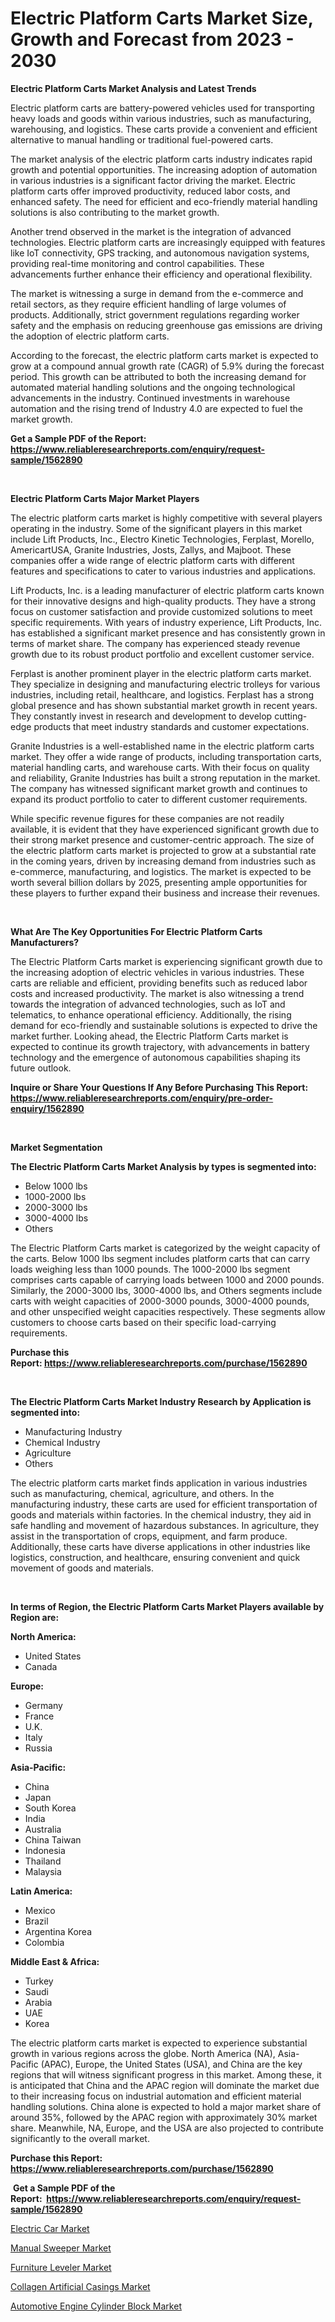 <p><h1>Electric Platform Carts Market Size, Growth and Forecast from 2023 - 2030</h1></p><p><strong>Electric Platform Carts Market Analysis and Latest Trends</strong></p>
<p><p>Electric platform carts are battery-powered vehicles used for transporting heavy loads and goods within various industries, such as manufacturing, warehousing, and logistics. These carts provide a convenient and efficient alternative to manual handling or traditional fuel-powered carts.</p><p>The market analysis of the electric platform carts industry indicates rapid growth and potential opportunities. The increasing adoption of automation in various industries is a significant factor driving the market. Electric platform carts offer improved productivity, reduced labor costs, and enhanced safety. The need for efficient and eco-friendly material handling solutions is also contributing to the market growth.</p><p>Another trend observed in the market is the integration of advanced technologies. Electric platform carts are increasingly equipped with features like IoT connectivity, GPS tracking, and autonomous navigation systems, providing real-time monitoring and control capabilities. These advancements further enhance their efficiency and operational flexibility.</p><p>The market is witnessing a surge in demand from the e-commerce and retail sectors, as they require efficient handling of large volumes of products. Additionally, strict government regulations regarding worker safety and the emphasis on reducing greenhouse gas emissions are driving the adoption of electric platform carts.</p><p>According to the forecast, the electric platform carts market is expected to grow at a compound annual growth rate (CAGR) of 5.9% during the forecast period. This growth can be attributed to both the increasing demand for automated material handling solutions and the ongoing technological advancements in the industry. Continued investments in warehouse automation and the rising trend of Industry 4.0 are expected to fuel the market growth.</p></p>
<p><strong>Get a Sample PDF of the Report:&nbsp; <a href="https://www.reliableresearchreports.com/enquiry/request-sample/1562890">https://www.reliableresearchreports.com/enquiry/request-sample/1562890</a></strong></p>
<p>&nbsp;</p>
<p><strong>Electric Platform Carts Major Market Players</strong></p>
<p><p>The electric platform carts market is highly competitive with several players operating in the industry. Some of the significant players in this market include Lift Products, Inc., Electro Kinetic Technologies, Ferplast, Morello, AmericartUSA, Granite Industries, Josts, Zallys, and Majboot. These companies offer a wide range of electric platform carts with different features and specifications to cater to various industries and applications.</p><p>Lift Products, Inc. is a leading manufacturer of electric platform carts known for their innovative designs and high-quality products. They have a strong focus on customer satisfaction and provide customized solutions to meet specific requirements. With years of industry experience, Lift Products, Inc. has established a significant market presence and has consistently grown in terms of market share. The company has experienced steady revenue growth due to its robust product portfolio and excellent customer service.</p><p>Ferplast is another prominent player in the electric platform carts market. They specialize in designing and manufacturing electric trolleys for various industries, including retail, healthcare, and logistics. Ferplast has a strong global presence and has shown substantial market growth in recent years. They constantly invest in research and development to develop cutting-edge products that meet industry standards and customer expectations.</p><p>Granite Industries is a well-established name in the electric platform carts market. They offer a wide range of products, including transportation carts, material handling carts, and warehouse carts. With their focus on quality and reliability, Granite Industries has built a strong reputation in the market. The company has witnessed significant market growth and continues to expand its product portfolio to cater to different customer requirements.</p><p>While specific revenue figures for these companies are not readily available, it is evident that they have experienced significant growth due to their strong market presence and customer-centric approach. The size of the electric platform carts market is projected to grow at a substantial rate in the coming years, driven by increasing demand from industries such as e-commerce, manufacturing, and logistics. The market is expected to be worth several billion dollars by 2025, presenting ample opportunities for these players to further expand their business and increase their revenues.</p></p>
<p>&nbsp;</p>
<p><strong>What Are The Key Opportunities For Electric Platform Carts Manufacturers?</strong></p>
<p><p>The Electric Platform Carts market is experiencing significant growth due to the increasing adoption of electric vehicles in various industries. These carts are reliable and efficient, providing benefits such as reduced labor costs and increased productivity. The market is also witnessing a trend towards the integration of advanced technologies, such as IoT and telematics, to enhance operational efficiency. Additionally, the rising demand for eco-friendly and sustainable solutions is expected to drive the market further. Looking ahead, the Electric Platform Carts market is expected to continue its growth trajectory, with advancements in battery technology and the emergence of autonomous capabilities shaping its future outlook.</p></p>
<p><strong>Inquire or Share Your Questions If Any Before Purchasing This Report: <a href="https://www.reliableresearchreports.com/enquiry/pre-order-enquiry/1562890">https://www.reliableresearchreports.com/enquiry/pre-order-enquiry/1562890</a></strong></p>
<p>&nbsp;</p>
<p><strong>Market Segmentation</strong></p>
<p><strong>The Electric Platform Carts Market Analysis by types is segmented into:</strong></p>
<p><ul><li>Below 1000 lbs</li><li>1000-2000 lbs</li><li>2000-3000 lbs</li><li>3000-4000 lbs</li><li>Others</li></ul></p>
<p><p>The Electric Platform Carts market is categorized by the weight capacity of the carts. Below 1000 lbs segment includes platform carts that can carry loads weighing less than 1000 pounds. The 1000-2000 lbs segment comprises carts capable of carrying loads between 1000 and 2000 pounds. Similarly, the 2000-3000 lbs, 3000-4000 lbs, and Others segments include carts with weight capacities of 2000-3000 pounds, 3000-4000 pounds, and other unspecified weight capacities respectively. These segments allow customers to choose carts based on their specific load-carrying requirements.</p></p>
<p><strong>Purchase this Report:&nbsp;<a href="https://www.reliableresearchreports.com/purchase/1562890">https://www.reliableresearchreports.com/purchase/1562890</a></strong></p>
<p>&nbsp;</p>
<p><strong>The Electric Platform Carts Market Industry Research by Application is segmented into:</strong></p>
<p><ul><li>Manufacturing Industry</li><li>Chemical Industry</li><li>Agriculture</li><li>Others</li></ul></p>
<p><p>The electric platform carts market finds application in various industries such as manufacturing, chemical, agriculture, and others. In the manufacturing industry, these carts are used for efficient transportation of goods and materials within factories. In the chemical industry, they aid in safe handling and movement of hazardous substances. In agriculture, they assist in the transportation of crops, equipment, and farm produce. Additionally, these carts have diverse applications in other industries like logistics, construction, and healthcare, ensuring convenient and quick movement of goods and materials.</p></p>
<p>&nbsp;</p>
<p><strong>In terms of Region, the Electric Platform Carts Market Players available by Region are:</strong></p>
<p>
    <p> <strong> North America: </strong>
        <ul>
            <li>United States</li>
            <li>Canada</li>
        </ul>
        </p> 
    <p> <strong> Europe: </strong>
        <ul>
            <li>Germany</li>
            <li>France</li>
            <li>U.K.</li>
            <li>Italy</li>
            <li>Russia</li>
        </ul>
        </p> 
    <p> <strong> Asia-Pacific: </strong>
        <ul>
            <li>China</li>
            <li>Japan</li>
            <li>South Korea</li>
            <li>India</li>
            <li>Australia</li>
            <li>China Taiwan</li>
            <li>Indonesia</li>
            <li>Thailand</li>
            <li>Malaysia</li>
        </ul>
        </p> 
    <p> <strong> Latin America: </strong>
        <ul>
            <li>Mexico</li>
            <li>Brazil</li>
            <li>Argentina Korea</li>
            <li>Colombia</li>
        </ul>
        </p> 
    <p> <strong> Middle East & Africa: </strong>
        <ul>
            <li>Turkey</li>
            <li>Saudi</li>
            <li>Arabia</li>
            <li>UAE</li>
            <li>Korea</li>
        </ul>
    </p>
    </p>
<p><p>The electric platform carts market is expected to experience substantial growth in various regions across the globe. North America (NA), Asia-Pacific (APAC), Europe, the United States (USA), and China are the key regions that will witness significant progress in this market. Among these, it is anticipated that China and the APAC region will dominate the market due to their increasing focus on industrial automation and efficient material handling solutions. China alone is expected to hold a major market share of around 35%, followed by the APAC region with approximately 30% market share. Meanwhile, NA, Europe, and the USA are also projected to contribute significantly to the overall market.</p></p>
<p><strong>Purchase this Report: <a href="https://www.reliableresearchreports.com/purchase/1562890">https://www.reliableresearchreports.com/purchase/1562890</a></strong></p>
<p>&nbsp;<strong>Get a Sample PDF of the Report:&nbsp;&nbsp;<a href="https://www.reliableresearchreports.com/enquiry/request-sample/1562890">https://www.reliableresearchreports.com/enquiry/request-sample/1562890</a></strong></p>
<p><strong></strong></p>
<p><p><a href="https://github.com/pizolina/Market-Research-Report-List-1/blob/main/electric-car-market.md">Electric Car Market</a></p><p><a href="https://medium.com/@entelaloshi55/decoding-manual-sweeper-market-metrics-market-share-trends-and-growth-patterns-bdf224294d39">Manual Sweeper Market</a></p><p><a href="https://medium.com/@loretamusaj85/furniture-leveler-market-furnishes-information-on-market-share-market-trends-and-market-growth-d0188155999b">Furniture Leveler Market</a></p><p><a href="https://www.linkedin.com/pulse/collagen-artificial-casings-market-share-amp-new-trends-analysis-or3de/">Collagen Artificial Casings Market</a></p><p><a href="https://github.com/lbird53714/Market-Research-Report-List-1/blob/main/automotive-engine-cylinder-block-market.md">Automotive Engine Cylinder Block Market</a></p></p>